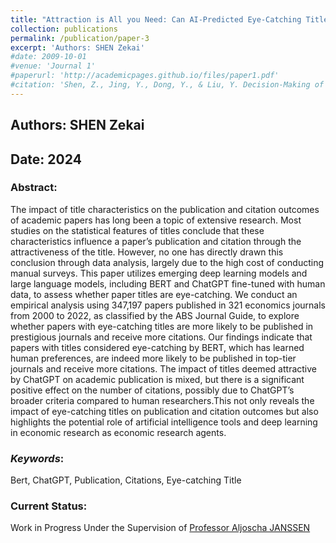 ```yaml
---
title: "Attraction is All you Need: Can AI-Predicted Eye-Catching Titles Spell Academic Triumph?"
collection: publications
permalink: /publication/paper-3
excerpt: 'Authors: SHEN Zekai'
#date: 2009-10-01
#venue: 'Journal 1'
#paperurl: 'http://academicpages.github.io/files/paper1.pdf'
#citation: 'Shen, Z., Jing, Y., Dong, Y., & Liu, Y. Decision-Making of Voters’ Election Behavior: A New Perspective Based on Peak-End Rule. Available at SSRN 4606011.'
---
```


## Authors: SHEN Zekai

## Date: 2024

### Abstract:

The impact of title characteristics on the publication and citation outcomes of academic papers has long been a topic of extensive research. Most studies on the statistical features of titles conclude that these characteristics influence a paper’s publication and citation through the attractiveness of the title. However, no one has directly drawn this conclusion through data analysis, largely due to the high cost of conducting manual surveys. This paper utilizes emerging deep learning models and
large language models, including BERT and ChatGPT fine-tuned with human data, to assess whether paper titles are eye-catching. We conduct an empirical analysis using 347,197 papers published in 321 economics journals from 2000 to 2022, as classified by
the ABS Journal Guide, to explore whether papers with eye-catching titles are more likely to be published in prestigious journals and receive more citations. Our findings indicate that papers with titles considered eye-catching by BERT, which has learned
human preferences, are indeed more likely to be published in top-tier journals and receive more citations. The impact of titles deemed attractive by ChatGPT on academic publication is mixed, but there is a significant positive effect on the number of
citations, possibly due to ChatGPT’s broader criteria compared to human researchers.This not only reveals the impact of eye-catching titles on publication and citation outcomes but also highlights the potential role of artificial intelligence tools and deep learning in economic research as economic research agents.

### *Keywords*: 
Bert, ChatGPT, Publication, Citations, Eye-catching Title

### Current Status:  
Work in Progress Under the Supervision of [Professor Aljoscha JANSSEN](/references/reference_3)


